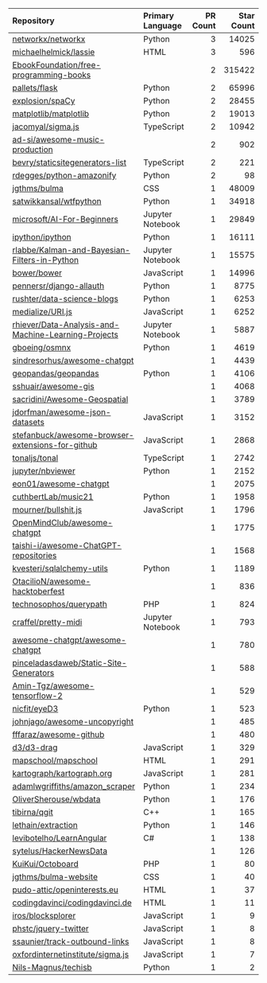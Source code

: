 | Repository | Primary Language | PR Count | Star Count |
| :-- | :-- | --: | --: |
| [networkx/networkx](https://github.com/networkx/networkx) | Python | 3 | 14025 |
| [michaelhelmick/lassie](https://github.com/michaelhelmick/lassie) | HTML | 3 | 596 |
| [EbookFoundation/free-programming-books](https://github.com/EbookFoundation/free-programming-books) |  | 2 | 315422 |
| [pallets/flask](https://github.com/pallets/flask) | Python | 2 | 65996 |
| [explosion/spaCy](https://github.com/explosion/spaCy) | Python | 2 | 28455 |
| [matplotlib/matplotlib](https://github.com/matplotlib/matplotlib) | Python | 2 | 19013 |
| [jacomyal/sigma.js](https://github.com/jacomyal/sigma.js) | TypeScript | 2 | 10942 |
| [ad-si/awesome-music-production](https://github.com/ad-si/awesome-music-production) |  | 2 | 902 |
| [bevry/staticsitegenerators-list](https://github.com/bevry/staticsitegenerators-list) | TypeScript | 2 | 221 |
| [rdegges/python-amazonify](https://github.com/rdegges/python-amazonify) | Python | 2 | 98 |
| [jgthms/bulma](https://github.com/jgthms/bulma) | CSS | 1 | 48009 |
| [satwikkansal/wtfpython](https://github.com/satwikkansal/wtfpython) | Python | 1 | 34918 |
| [microsoft/AI-For-Beginners](https://github.com/microsoft/AI-For-Beginners) | Jupyter Notebook | 1 | 29849 |
| [ipython/ipython](https://github.com/ipython/ipython) | Python | 1 | 16111 |
| [rlabbe/Kalman-and-Bayesian-Filters-in-Python](https://github.com/rlabbe/Kalman-and-Bayesian-Filters-in-Python) | Jupyter Notebook | 1 | 15575 |
| [bower/bower](https://github.com/bower/bower) | JavaScript | 1 | 14996 |
| [pennersr/django-allauth](https://github.com/pennersr/django-allauth) | Python | 1 | 8775 |
| [rushter/data-science-blogs](https://github.com/rushter/data-science-blogs) | Python | 1 | 6253 |
| [medialize/URI.js](https://github.com/medialize/URI.js) | JavaScript | 1 | 6252 |
| [rhiever/Data-Analysis-and-Machine-Learning-Projects](https://github.com/rhiever/Data-Analysis-and-Machine-Learning-Projects) | Jupyter Notebook | 1 | 5887 |
| [gboeing/osmnx](https://github.com/gboeing/osmnx) | Python | 1 | 4619 |
| [sindresorhus/awesome-chatgpt](https://github.com/sindresorhus/awesome-chatgpt) |  | 1 | 4439 |
| [geopandas/geopandas](https://github.com/geopandas/geopandas) | Python | 1 | 4106 |
| [sshuair/awesome-gis](https://github.com/sshuair/awesome-gis) |  | 1 | 4068 |
| [sacridini/Awesome-Geospatial](https://github.com/sacridini/Awesome-Geospatial) |  | 1 | 3789 |
| [jdorfman/awesome-json-datasets](https://github.com/jdorfman/awesome-json-datasets) | JavaScript | 1 | 3152 |
| [stefanbuck/awesome-browser-extensions-for-github](https://github.com/stefanbuck/awesome-browser-extensions-for-github) | JavaScript | 1 | 2868 |
| [tonaljs/tonal](https://github.com/tonaljs/tonal) | TypeScript | 1 | 2742 |
| [jupyter/nbviewer](https://github.com/jupyter/nbviewer) | Python | 1 | 2152 |
| [eon01/awesome-chatgpt](https://github.com/eon01/awesome-chatgpt) |  | 1 | 2075 |
| [cuthbertLab/music21](https://github.com/cuthbertLab/music21) | Python | 1 | 1958 |
| [mourner/bullshit.js](https://github.com/mourner/bullshit.js) | JavaScript | 1 | 1796 |
| [OpenMindClub/awesome-chatgpt](https://github.com/OpenMindClub/awesome-chatgpt) |  | 1 | 1775 |
| [taishi-i/awesome-ChatGPT-repositories](https://github.com/taishi-i/awesome-ChatGPT-repositories) |  | 1 | 1568 |
| [kvesteri/sqlalchemy-utils](https://github.com/kvesteri/sqlalchemy-utils) | Python | 1 | 1189 |
| [OtacilioN/awesome-hacktoberfest](https://github.com/OtacilioN/awesome-hacktoberfest) |  | 1 | 836 |
| [technosophos/querypath](https://github.com/technosophos/querypath) | PHP | 1 | 824 |
| [craffel/pretty-midi](https://github.com/craffel/pretty-midi) | Jupyter Notebook | 1 | 793 |
| [awesome-chatgpt/awesome-chatgpt](https://github.com/awesome-chatgpt/awesome-chatgpt) |  | 1 | 780 |
| [pinceladasdaweb/Static-Site-Generators](https://github.com/pinceladasdaweb/Static-Site-Generators) |  | 1 | 588 |
| [Amin-Tgz/awesome-tensorflow-2](https://github.com/Amin-Tgz/awesome-tensorflow-2) |  | 1 | 529 |
| [nicfit/eyeD3](https://github.com/nicfit/eyeD3) | Python | 1 | 523 |
| [johnjago/awesome-uncopyright](https://github.com/johnjago/awesome-uncopyright) |  | 1 | 485 |
| [fffaraz/awesome-github](https://github.com/fffaraz/awesome-github) |  | 1 | 480 |
| [d3/d3-drag](https://github.com/d3/d3-drag) | JavaScript | 1 | 329 |
| [mapschool/mapschool](https://github.com/mapschool/mapschool) | HTML | 1 | 291 |
| [kartograph/kartograph.org](https://github.com/kartograph/kartograph.org) | JavaScript | 1 | 281 |
| [adamlwgriffiths/amazon_scraper](https://github.com/adamlwgriffiths/amazon_scraper) | Python | 1 | 234 |
| [OliverSherouse/wbdata](https://github.com/OliverSherouse/wbdata) | Python | 1 | 176 |
| [tibirna/qgit](https://github.com/tibirna/qgit) | C++ | 1 | 165 |
| [lethain/extraction](https://github.com/lethain/extraction) | Python | 1 | 146 |
| [levibotelho/LearnAngular](https://github.com/levibotelho/LearnAngular) | C# | 1 | 138 |
| [sytelus/HackerNewsData](https://github.com/sytelus/HackerNewsData) |  | 1 | 126 |
| [KuiKui/Octoboard](https://github.com/KuiKui/Octoboard) | PHP | 1 | 80 |
| [jgthms/bulma-website](https://github.com/jgthms/bulma-website) | CSS | 1 | 40 |
| [pudo-attic/openinterests.eu](https://github.com/pudo-attic/openinterests.eu) | HTML | 1 | 37 |
| [codingdavinci/codingdavinci.de](https://github.com/codingdavinci/codingdavinci.de) | HTML | 1 | 11 |
| [iros/blocksplorer](https://github.com/iros/blocksplorer) | JavaScript | 1 | 9 |
| [phstc/jquery-twitter](https://github.com/phstc/jquery-twitter) | JavaScript | 1 | 8 |
| [ssaunier/track-outbound-links](https://github.com/ssaunier/track-outbound-links) | JavaScript | 1 | 8 |
| [oxfordinternetinstitute/sigma.js](https://github.com/oxfordinternetinstitute/sigma.js) | JavaScript | 1 | 7 |
| [Nils-Magnus/techisb](https://github.com/Nils-Magnus/techisb) | Python | 1 | 2 |
